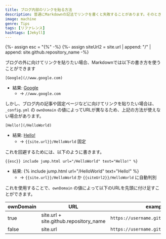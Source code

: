 ```yaml
---
title: ブログ内部のリンクを貼る方法
description: 普通にMarkdownの記法でリンクを書くと失敗することがあります。そのときの対処法
image: machine
genre: Tips
tags: [リファレンス]
hashtags: [Jekyll]
---
```

{%- assign esc = "{%" -%}
{%- assign siteUrl2 = site.url | append: "/" | append: site.github.repository_name -%}

ブログの外に向けてリンクを貼りたい場合、Markdownでは以下の書き方を使うことができます

```
[Google](//www.google.com)
```
- 結果: [Google](//www.google.com)
  - -> `//www.google.com`

しかし、ブログ内の記事や固定ページなどに向けてリンクを貼りたい場合は、<br>
`_config.yml` の `ownDomain` の値によってURLが異なるため、上記の方法が使えない場合があります。

```
[Hello!](/HelloWorld)
```
- 結果: [Hello!](/HelloWorld)
  - -> `{{site.url}}/HelloWorld` 固定

これを回避するためには、以下のように書きます。

```
{{esc}} include jump.html url="/HelloWorld" text="Hello!" %}
```
- 結果: {% include jump.html url="/HelloWorld" text="Hello!" %}
  - -> `{{site.url}}/HelloWorld` か `{{siteUrl2}}/HelloWorld` に自動判別

これを使用することで、`ownDomain` の値によって以下のURLを先頭に付け足すことができます。

|ownDomain|URL|example|
|-|-|-|
|true|site.url + site.github.repository_name|`https://username.github.io/reponame/`|
|false|site.url|`https://username.github.io/`|
